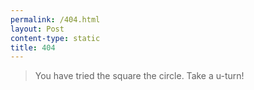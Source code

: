 ```yaml
---
permalink: /404.html
layout: Post
content-type: static
title: 404
---
```


> You have tried the square the circle. Take a u-turn!